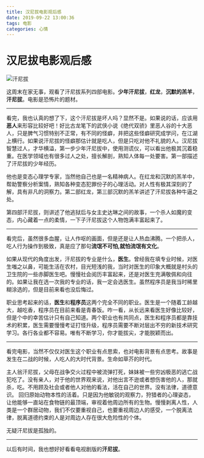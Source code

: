 ```yaml
---
title: 汉尼拔电影观后感
date: 2019-09-22 13:00:36
tags: 电影
categories: 心情
---
```


# 汉尼拔电影观后感

![汗尼拔](/images/xinqing_hanniba.jpg)

这周末在家无事，观看了汗尼拔系列四部电影。**少年汗尼拔**，**红龙**，**沉默的羔羊**，**汗尼拔**。电影是恐怖片的题材。

-------------------
看完，我也认真的想了下，这个汗尼拔是坏人吗？显然不是。如果说的话，应该用**恶人**来形容比较好吧！好比古龙笔下的武侠小说《绝代双骄》里恶人谷的十大恶人，只是脾气习惯特别不正常，有不同的怪癖，并把这些怪癖研究成学问，在江湖上横行。如果说汗尼拔的怪癖那估计就是吃人，但是只吃对他不礼貌的人。汉尼拔智慧过人，才华横溢，第一步少年汗尼拔中，使用测谎仪，可以看出他极其沉着稳重。在医学领域也有很多过人之处，擅长解剖，熟知人体每一处要害。第一部描述了汗尼拔的少年经历。

他也是变态心理学专家，当然他自己也是一名精神病人。在红龙和沉默的羔羊中，帮助警察分析案情，熟知各种变态犯罪份子的心理活动。对人性有极其深刻的了解，具有非凡的洞察力。第二部红龙，第三部沉默的羔羊讲述了汗尼拔各种牛逼之处。

第四部汗尼拔，则讲述了他逃狱后与女主史达琳之间的故事，一个杀人如魔的变态，内心藏着一点的柔情，一下子汗尼拔这个人物饱满丰富起来了。

-------------------

看完后，虽然很多血腥，让人作呕的画面，但是还是让人热血沸腾。一个把杀人，吃人行为操作到极致，真是应了那句**流氓不可怕,就怕流氓有文化**。

如果从现代的角度出发，汗尼拔的专业是什么，**医生**。曾经我在填专业时候，对医生嗤之以鼻，可能生活在农村，目光短浅的我，当时对医生的印象大概就是村头的卫生院的一些赤脚医生吧。慢慢社会阅历丰富起来，还是对医生充满敬佩和向往的。如果让我在选一次我的专业的话，我一定会选医生。虽然程序员是我当时稀里糊涂选的，但是目前来看也没后悔过。

职业思考起来的话，**医生**和**程序员**这两个完全不同的职业。医生是一个随着工龄越大，越吃香，程序员在目前来看是青春饭。咋一看，从长远来看医生好像比较好，但是个中的幸苦估计只有自己知道。两个职业也有共同点，医生和程序员都是靠技术的积累，医生需要慢慢考证打怪升级，程序员需要不断对层出不穷的新技术研究学习。各行各业都不容易。唯有不断学习，你才能拔尖，才能脱颖而出。

-------------------

看完电影，当然不仅仅对医生这个职业有点思索，也对电影背景有点思考。故事是发生在二战的时候，人吃人的大时代背景。生命如草芥的时代。

主人翁汗尼拔，父母在战争交火过程中被流弹打死，妹妹被一些穷凶极恶的逃亡战犯吃了。没有亲人，对于他的世界观来说，对他出言不逊或者想伤害他的人，那就杀，吃。不用顾及社会或者他人对他的看法，活在自己的世界。没有法律，道德意识。
回归原始动物本性的活着。只是因为他敏锐的观察力，狩猎者的心理姿态，让他能够一直站在食物链的最顶端，审视着他周边所有的生物。慢慢剥离人性，人类是一个群居动物，我们不仅要重视自己，也要重视周边人的感受，一个脱离法律，脱离道德约束的人是对周边人存在很大危险性的个体。

无疑汗尼拔是孤独的。

-------------------

以后有时间，我也想好好看看电视剧版的**汗尼拔**。

